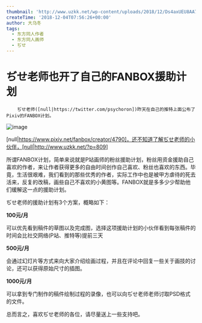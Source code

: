 ```yaml
---
thumbnail: 'http://www.uzkk.net/wp-content/uploads/2018/12/Ds4axUEU8AA7tWA-825x510.jpg'
createTime: '2018-12-04T07:56:26+00:00'
author: 大乌冬
tags:
  - 东方同人作者
  - 东方同人画师
  - ぢせ
---
```


# ぢせ老师也开了自己的FANBOX援助计划

		ぢせ老师([null|https://twitter.com/psychoron])昨天在自己的推特上面公布了Pixiv的FANBOX计划。

![image](http://www.uzkk.net/wp-content/uploads/2018/12/Clipboard02.gif)

[null|https://www.pixiv.net/fanbox/creator/4790]，还不知道了解ぢせ老师的小伙伴，[null|http://www.uzkk.net/?p=809]

所谓FANBOX计划，简单来说就是P站画师的粉丝援助计划，粉丝用资金援助自己喜欢的作者，来让作者获得更多的自由时间创作自己喜欢、粉丝也喜欢的东西。毕竟，生活很艰难，我们看到的那些优秀的作者，实际工作中也是被甲方虐待的死去活来，反复的改稿，画些自己不喜欢的小黄图等。FANBOX就是多多少少帮助他们缓解这一点的援助计划。

ぢせ老师的援助计划有3个方案，概略如下：

**100元/月**

可以优先看到稿件的草图以及完成图，选择这项援助计划的小伙伴看到每张稿件的时间会比社交网络(P站、推特等)提前三天

**500元/月**

会通过幻灯片等方式来向大家介绍绘画过程，并且在评论中回复一些关于画技的讨论，还可以获得原始尺寸的插图。

**1000元/月**

可以拿到专门制作的稿件绘制过程的录像，也可以向ぢせ老师老师讨取PSD格式的文件。

总而言之，喜欢ぢせ老师的各位，请尽量送上一些支持吧。
